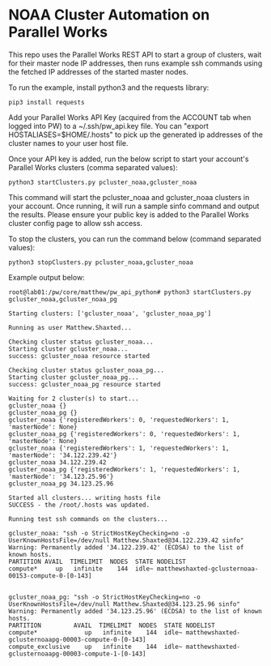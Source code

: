 # NOAA Cluster Automation on Parallel Works

This repo uses the Parallel Works REST API to start a group of clusters, wait for their master node IP addresses, then runs example ssh commands using the fetched IP addresses of the started master nodes.

To run the example, install python3 and the requests library:

```
pip3 install requests
```

Add your Parallel Works API Key (acquired from the ACCOUNT tab when logged into PW) to a ~/.ssh/pw_api.key file. You can "export HOSTALIASES=$HOME/.hosts" to pick up the generated ip addresses of the cluster names to your user host file.

Once your API key is added, run the below script to start your account's Parallel Works clusters (comma separated values):

```
python3 startClusters.py pcluster_noaa,gcluster_noaa
```

This command will start the pcluster_noaa and gcluster_noaa clusters in your account. Once running, it will run a sample sinfo command and output the results. Please ensure your public key is added to the Parallel Works cluster config page to allow ssh access.

To stop the clusters, you can run the command below (command separated values):

```
python3 stopClusters.py pcluster_noaa,gcluster_noaa
```

Example output below:

```
root@lab01:/pw/core/matthew/pw_api_python# python3 startClusters.py gcluster_noaa,gcluster_noaa_pg                                                                                                                                                                                       

Starting clusters: ['gcluster_noaa', 'gcluster_noaa_pg']

Running as user Matthew.Shaxted...

Checking cluster status gcluster_noaa...
Starting cluster gcluster_noaa...
success: gcluster_noaa resource started

Checking cluster status gcluster_noaa_pg...
Starting cluster gcluster_noaa_pg...
success: gcluster_noaa_pg resource started

Waiting for 2 cluster(s) to start...
gcluster_noaa {}
gcluster_noaa_pg {}
gcluster_noaa {'registeredWorkers': 0, 'requestedWorkers': 1, 'masterNode': None}
gcluster_noaa_pg {'registeredWorkers': 0, 'requestedWorkers': 1, 'masterNode': None}
gcluster_noaa {'registeredWorkers': 1, 'requestedWorkers': 1, 'masterNode': '34.122.239.42'}
gcluster_noaa 34.122.239.42
gcluster_noaa_pg {'registeredWorkers': 1, 'requestedWorkers': 1, 'masterNode': '34.123.25.96'}
gcluster_noaa_pg 34.123.25.96

Started all clusters... writing hosts file
SUCCESS - the /root/.hosts was updated.

Running test ssh commands on the clusters...

gcluster_noaa: "ssh -o StrictHostKeyChecking=no -o UserKnownHostsFile=/dev/null Matthew.Shaxted@34.122.239.42 sinfo"
Warning: Permanently added '34.122.239.42' (ECDSA) to the list of known hosts.
PARTITION AVAIL  TIMELIMIT  NODES  STATE NODELIST
compute*     up   infinite    144  idle~ matthewshaxted-gclusternoaa-00153-compute-0-[0-143]


gcluster_noaa_pg: "ssh -o StrictHostKeyChecking=no -o UserKnownHostsFile=/dev/null Matthew.Shaxted@34.123.25.96 sinfo"
Warning: Permanently added '34.123.25.96' (ECDSA) to the list of known hosts.
PARTITION         AVAIL  TIMELIMIT  NODES  STATE NODELIST
compute*             up   infinite    144  idle~ matthewshaxted-gclusternoaapg-00003-compute-0-[0-143]
compute_exclusive    up   infinite    144  idle~ matthewshaxted-gclusternoaapg-00003-compute-1-[0-143]
```